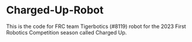 # Charged-Up-Robot
This is the code for FRC team Tigerbotics (#8119) robot for the 2023 First Robotics Competition season called Charged Up.
